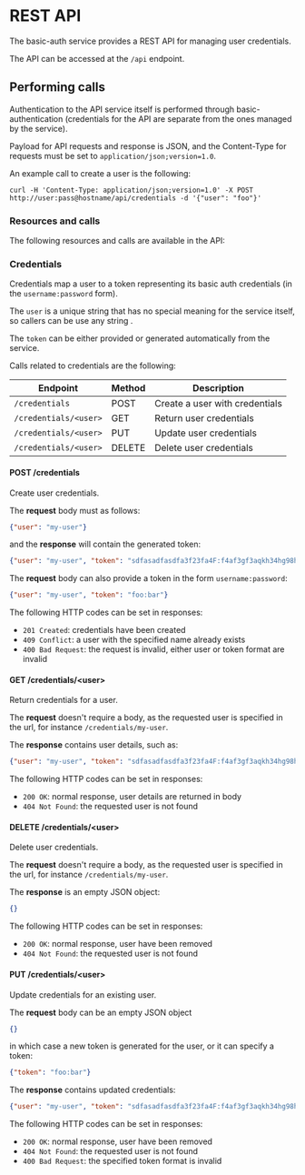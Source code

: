 # REST API

The basic-auth service provides a REST API for managing user credentials.

The API can be accessed at the `/api` endpoint.


## Performing calls

Authentication to the API service itself is performed through basic-authentication (credentials for the API are separate from the ones managed by the service).

Payload for API requests and response is JSON, and the Content-Type for requests must be set to `application/json;version=1.0`.

An example call to create a user is the following:

```
curl -H 'Content-Type: application/json;version=1.0' -X POST http://user:pass@hostname/api/credentials -d '{"user": "foo"}'
```




### Resources and calls

The following resources and calls are available in the API:


### Credentials

Credentials map a user to a token representing its basic auth credentials (in the `username:password` form).

The `user` is a unique string that has no special meaning for the service itself, so callers can be use any string .

The `token` can be either provided or generated automatically from the service.


Calls related to credentials are the following:

| Endpoint              | Method | Description                    |
| ----------------------|--------|--------------------------------|
| `/credentials`        | POST   | Create a user with credentials |
| `/credentials/<user>` | GET    | Return user credentials        |
| `/credentials/<user>` | PUT    | Update user credentials        |
| `/credentials/<user>` | DELETE | Delete user credentials        |


#### POST /credentials

Create user credentials.


The **request** body must as follows:

```json
{"user": "my-user"}
```

and the **response** will contain the generated token:

```json
{"user": "my-user", "token": "sdfasadfasdfa3f23fa4F:f4af3gf3aqkh34hg98h"}
```


The **request** body can also provide a token in the form `username:password`:

```json
{"user": "my-user", "token": "foo:bar"}
```

The following HTTP codes can be set in responses:

- `201 Created`: credentials have been created
- `409 Conflict`: a user with the specified name already exists
- `400 Bad Request`: the request is invalid, either user or token format are
  invalid


#### GET /credentials/\<user\>

Return credentials for a user.

The **request** doesn't require a body, as the requested user is specified in
the url, for instance `/credentials/my-user`.

The **response** contains user details, such as:

```json
{"user": "my-user", "token": "sdfasadfasdfa3f23fa4F:f4af3gf3aqkh34hg98h"}
```

The following HTTP codes can be set in responses:

- `200 OK`: normal response, user details are returned in body
- `404 Not Found`: the requested user is not found


#### DELETE /credentials/\<user\>

Delete user credentials.

The **request** doesn't require a body, as the requested user is specified in
the url, for instance `/credentials/my-user`.

The **response** is an empty JSON object:

```json
{}
```

The following HTTP codes can be set in responses:

- `200 OK`: normal response, user have been removed
- `404 Not Found`: the requested user is not found


#### PUT /credentials/\<user\>

Update credentials for an existing user.

The **request** body can be an empty JSON object

```json
{}
```

in which case a new token is generated for the user, or it can specify a token:

```json
{"token": "foo:bar"}
```

The **response** contains updated credentials:

```json
{"user": "my-user", "token": "sdfasadfasdfa3f23fa4F:f4af3gf3aqkh34hg98h"}
```

The following HTTP codes can be set in responses:

- `200 OK`: normal response, user have been removed
- `404 Not Found`: the requested user is not found
- `400 Bad Request`: the specified token format is invalid


